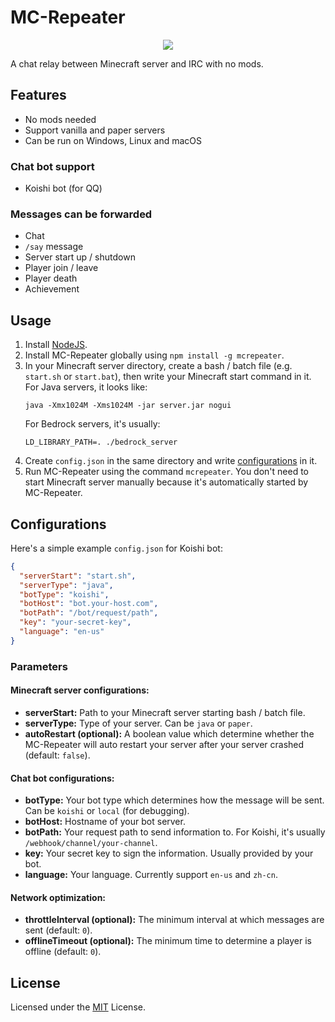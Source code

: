 # MC-Repeater

<p align="center"><img src="https://user-images.githubusercontent.com/20534082/69478424-119c6200-0e2d-11ea-979b-cafd2d1daf49.png"/></p>

A chat relay between Minecraft server and IRC with no mods.

## Features

+ No mods needed
+ Support vanilla and paper servers
+ Can be run on Windows, Linux and macOS

### Chat bot support

+ Koishi bot (for QQ)

### Messages can be forwarded

+ Chat
+ `/say` message
+ Server start up / shutdown
+ Player join / leave
+ Player death
+ Achievement

## Usage

1. Install [NodeJS](https://nodejs.org/).
2. Install MC-Repeater globally using `npm install -g mcrepeater`.
3. In your Minecraft server directory, create a bash / batch file (e.g. `start.sh` or `start.bat`), then write your Minecraft start command in it. For Java servers, it looks like:
    ```
    java -Xmx1024M -Xms1024M -jar server.jar nogui
    ```
    For Bedrock servers, it's usually:
    ```
    LD_LIBRARY_PATH=. ./bedrock_server
    ```
4. Create `config.json` in the same directory and write [configurations](#configurations) in it.
5. Run MC-Repeater using the command `mcrepeater`. You don't need to start Minecraft server manually because it's automatically started by MC-Repeater.

## Configurations

Here's a simple example `config.json` for Koishi bot:

```json
{
  "serverStart": "start.sh",
  "serverType": "java",
  "botType": "koishi",
  "botHost": "bot.your-host.com",
  "botPath": "/bot/request/path",
  "key": "your-secret-key",
  "language": "en-us"
}
```

### Parameters

#### Minecraft server configurations:

+ **serverStart:** Path to your Minecraft server starting bash / batch file.
+ **serverType:** Type of your server. Can be `java` or `paper`.
+ **autoRestart (optional):** A boolean value which determine whether the MC-Repeater will auto restart your server after your server crashed (default: `false`).

#### Chat bot configurations:

+ **botType:** Your bot type which determines how the message will be sent. Can be `koishi` or `local` (for debugging).
+ **botHost:** Hostname of your bot server.
+ **botPath:** Your request path to send information to. For Koishi, it's usually `/webhook/channel/your-channel`.
+ **key:** Your secret key to sign the information. Usually provided by your bot.
+ **language:** Your language. Currently support `en-us` and `zh-cn`.

#### Network optimization:

+ **throttleInterval (optional):** The minimum interval at which messages are sent (default: `0`).
+ **offlineTimeout (optional):** The minimum time to determine a player is offline (default: `0`).

## License

Licensed under the [MIT](https://github.com/obstudio/MC-Repeater/blob/master/LICENSE) License.